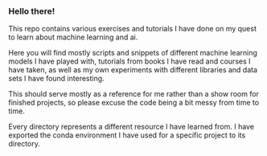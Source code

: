 ### Hello there!

This repo contains various exercises and tutorials I have done on my quest to learn about machine learning and ai.

Here you will find mostly scripts and snippets of different machine learning models I have played with, tutorials from books I have read and courses I have taken, as well as my own experiments with different libraries and data sets I have found interesting.

This should serve mostly as a reference for me rather than a show room for finished projects, so please excuse the code being a bit messy from time to time.

Every directory represents a different resource I have learned from. 
I have exported the conda environment I have used for a specific project to its directory.
